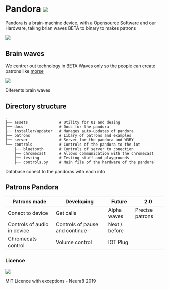 # Pandora     <img src="https://github.com/neura8/neura8.github.io/blob/master/images/logoblack.png?raw=true">


Pandora is a brain-machine device, with a Opensource Software and our Hardware, taking brian waves BETA to binary to makes patrons

<img src="https://neura8.github.io/images/1photo.png">

## Brain waves 
We centrer out technology in BETA Waves only so the people can create patrons like <a href="https://en.wikipedia.org/wiki/Morse_code"> morse </a>

<img src="https://www.paranormal-explore.com/images/brain-waves.png">


<dl>
  <dt>Diferents brain waves</dt>

</dl>

Directory structure
------
    .
    ├── assets              # Utility for UI and desing 
    ├── docs                # Docs for the pandora
    ├── installer/updater   # Manages auto-updates of pandora
    ├── patrons             # Libary of patrons and examples
    ├── server              # Server for the pandora and W3RY
    └── controls            # Controls of the pandora to the iot
        ├── bluetooth       # Controls of server to conection
        ├── chromecast      # Allows communication with the chromecast
        ├── testing         # Testing stuff and playgrounds
        ├── controls.py     # Main file of the hardware of the pandora
     


Database conect to the pandoras with each info

## Patrons Pandora

| Patrons made  | Developing    | Future  |  2.0 |
| ------------- | ------------- |---------| -----|
| Conect to device  | Get calls | Alpha waves | Precise patrons |
| Controls of audio in device  | Controls of pause and continue  | Next / before | 
| Chromecats control | Volume control  | IOT Plug



### Licence 

<img src="http://seawisphunter.com/minibuffer/api/MIT-License-transparent.png">

MIT Licence with exceptions - Neura8 2019
